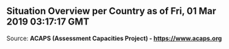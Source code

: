 ## Situation Overview per Country as of Fri, 01 Mar 2019 03:17:17 GMT

Source: **ACAPS (Assessment Capacities Project) - https://www.acaps.org**